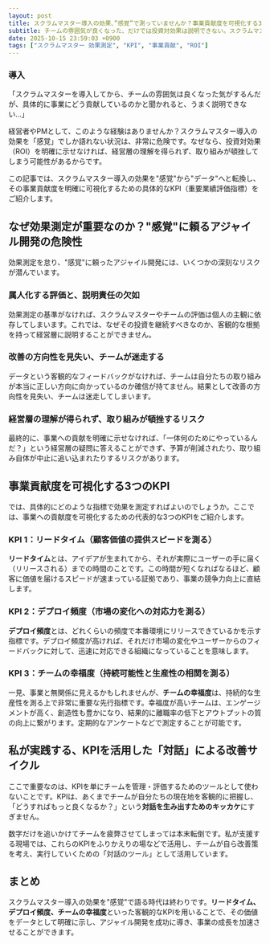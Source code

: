 ```yaml
---
layout: post
title: スクラムマスター導入の効果、”感覚”で測っていませんか？事業貢献度を可視化する3つのKPI
subtitle: チームの雰囲気が良くなった、だけでは投資対効果は説明できない。スクラムマスターの価値をデータで証明し、経営層を納得させる方法を解説します。
date: 2025-10-15 23:59:03 +0900
tags: ["スクラムマスター 効果測定", "KPI", "事業貢献", "ROI"]
---
```


### 導入

「スクラムマスターを導入してから、チームの雰囲気は良くなった気がするんだが、具体的に事業にどう貢献しているのかと聞かれると、うまく説明できない…」

経営者やPMとして、このような経験はありませんか？スクラムマスター導入の効果を「感覚」でしか語れない状況は、非常に危険です。なぜなら、投資対効果（ROI）を明確に示せなければ、経営層の理解を得られず、取り組みが頓挫してしまう可能性があるからです。

この記事では、スクラムマスター導入の効果を"感覚"から"データ"へと転換し、その事業貢献度を明確に可視化するための具体的なKPI（重要業績評価指標）をご紹介します。

## なぜ効果測定が重要なのか？"感覚"に頼るアジャイル開発の危険性

効果測定を怠り、"感覚"に頼ったアジャイル開発には、いくつかの深刻なリスクが潜んでいます。

### 属人化する評価と、説明責任の欠如
効果測定の基準がなければ、スクラムマスターやチームの評価は個人の主観に依存してしまいます。これでは、なぜその投資を継続すべきなのか、客観的な根拠を持って経営層に説明することができません。

### 改善の方向性を見失い、チームが迷走する
データという客観的なフィードバックがなければ、チームは自分たちの取り組みが本当に正しい方向に向かっているのか確信が持てません。結果として改善の方向性を見失い、チームは迷走してしまいます。

### 経営層の理解が得られず、取り組みが頓挫するリスク
最終的に、事業への貢献を明確に示せなければ、「一体何のためにやっているんだ？」という経営層の疑問に答えることができず、予算が削減されたり、取り組み自体が中止に追い込まれたりするリスクがあります。

## 事業貢献度を可視化する3つのKPI

では、具体的にどのような指標で効果を測定すればよいのでしょうか。ここでは、事業への貢献度を可視化するための代表的な3つのKPIをご紹介します。

### KPI 1：リードタイム（顧客価値の提供スピードを測る）
**リードタイム**とは、アイデアが生まれてから、それが実際にユーザーの手に届く（リリースされる）までの時間のことです。この時間が短くなればなるほど、顧客に価値を届けるスピードが速まっている証拠であり、事業の競争力向上に直結します。

### KPI 2：デプロイ頻度（市場の変化への対応力を測る）
**デプロイ頻度**とは、どれくらいの頻度で本番環境にリリースできているかを示す指標です。デプロイ頻度が高ければ、それだけ市場の変化やユーザーからのフィードバックに対して、迅速に対応できる組織になっていることを意味します。

### KPI 3：チームの幸福度（持続可能性と生産性の相関を測る）
一見、事業と無関係に見えるかもしれませんが、**チームの幸福度**は、持続的な生産性を測る上で非常に重要な先行指標です。幸福度が高いチームは、エンゲージメントが高く、創造性も豊かになり、結果的に離職率の低下とアウトプットの質の向上に繋がります。定期的なアンケートなどで測定することが可能です。

## 私が実践する、KPIを活用した「対話」による改善サイクル

ここで重要なのは、KPIを単にチームを管理・評価するためのツールとして使わないことです。KPIは、あくまでチームが自分たちの現在地を客観的に把握し、「どうすればもっと良くなるか？」という**対話を生み出すためのキッカケ**にすぎません。

数字だけを追いかけてチームを疲弊させてしまっては本末転倒です。私が支援する現場では、これらのKPIをふりかえりの場などで活用し、チームが自ら改善策を考え、実行していくための「対話のツール」として活用しています。

## まとめ

スクラムマスター導入の効果を"感覚"で語る時代は終わりです。**リードタイム、デプロイ頻度、チームの幸福度**といった客観的なKPIを用いることで、その価値をデータとして明確に示し、アジャイル開発を成功に導き、事業の成長を加速させることができます。


